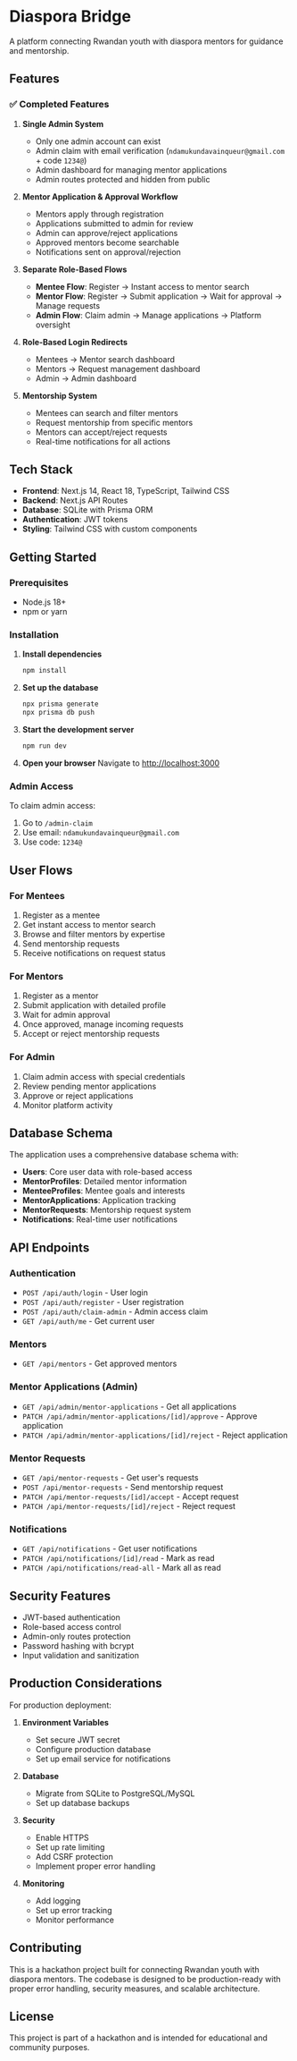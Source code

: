 # Diaspora Bridge

A platform connecting Rwandan youth with diaspora mentors for guidance and mentorship.

## Features

### ✅ Completed Features

1. **Single Admin System**
   - Only one admin account can exist
   - Admin claim with email verification (`ndamukundavainqueur@gmail.com` + code `1234@`)
   - Admin dashboard for managing mentor applications
   - Admin routes protected and hidden from public

2. **Mentor Application & Approval Workflow**
   - Mentors apply through registration
   - Applications submitted to admin for review
   - Admin can approve/reject applications
   - Approved mentors become searchable
   - Notifications sent on approval/rejection

3. **Separate Role-Based Flows**
   - **Mentee Flow**: Register → Instant access to mentor search
   - **Mentor Flow**: Register → Submit application → Wait for approval → Manage requests
   - **Admin Flow**: Claim admin → Manage applications → Platform oversight

4. **Role-Based Login Redirects**
   - Mentees → Mentor search dashboard
   - Mentors → Request management dashboard
   - Admin → Admin dashboard

5. **Mentorship System**
   - Mentees can search and filter mentors
   - Request mentorship from specific mentors
   - Mentors can accept/reject requests
   - Real-time notifications for all actions

## Tech Stack

- **Frontend**: Next.js 14, React 18, TypeScript, Tailwind CSS
- **Backend**: Next.js API Routes
- **Database**: SQLite with Prisma ORM
- **Authentication**: JWT tokens
- **Styling**: Tailwind CSS with custom components

## Getting Started

### Prerequisites

- Node.js 18+ 
- npm or yarn

### Installation

1. **Install dependencies**
   ```bash
   npm install
   ```

2. **Set up the database**
   ```bash
   npx prisma generate
   npx prisma db push
   ```

3. **Start the development server**
   ```bash
   npm run dev
   ```

4. **Open your browser**
   Navigate to [http://localhost:3000](http://localhost:3000)

### Admin Access

To claim admin access:
1. Go to `/admin-claim`
2. Use email: `ndamukundavainqueur@gmail.com`
3. Use code: `1234@`

## User Flows

### For Mentees
1. Register as a mentee
2. Get instant access to mentor search
3. Browse and filter mentors by expertise
4. Send mentorship requests
5. Receive notifications on request status

### For Mentors
1. Register as a mentor
2. Submit application with detailed profile
3. Wait for admin approval
4. Once approved, manage incoming requests
5. Accept or reject mentorship requests

### For Admin
1. Claim admin access with special credentials
2. Review pending mentor applications
3. Approve or reject applications
4. Monitor platform activity

## Database Schema

The application uses a comprehensive database schema with:
- **Users**: Core user data with role-based access
- **MentorProfiles**: Detailed mentor information
- **MenteeProfiles**: Mentee goals and interests
- **MentorApplications**: Application tracking
- **MentorRequests**: Mentorship request system
- **Notifications**: Real-time user notifications

## API Endpoints

### Authentication
- `POST /api/auth/login` - User login
- `POST /api/auth/register` - User registration
- `POST /api/auth/claim-admin` - Admin access claim
- `GET /api/auth/me` - Get current user

### Mentors
- `GET /api/mentors` - Get approved mentors

### Mentor Applications (Admin)
- `GET /api/admin/mentor-applications` - Get all applications
- `PATCH /api/admin/mentor-applications/[id]/approve` - Approve application
- `PATCH /api/admin/mentor-applications/[id]/reject` - Reject application

### Mentor Requests
- `GET /api/mentor-requests` - Get user's requests
- `POST /api/mentor-requests` - Send mentorship request
- `PATCH /api/mentor-requests/[id]/accept` - Accept request
- `PATCH /api/mentor-requests/[id]/reject` - Reject request

### Notifications
- `GET /api/notifications` - Get user notifications
- `PATCH /api/notifications/[id]/read` - Mark as read
- `PATCH /api/notifications/read-all` - Mark all as read

## Security Features

- JWT-based authentication
- Role-based access control
- Admin-only routes protection
- Password hashing with bcrypt
- Input validation and sanitization

## Production Considerations

For production deployment:

1. **Environment Variables**
   - Set secure JWT secret
   - Configure production database
   - Set up email service for notifications

2. **Database**
   - Migrate from SQLite to PostgreSQL/MySQL
   - Set up database backups

3. **Security**
   - Enable HTTPS
   - Set up rate limiting
   - Add CSRF protection
   - Implement proper error handling

4. **Monitoring**
   - Add logging
   - Set up error tracking
   - Monitor performance

## Contributing

This is a hackathon project built for connecting Rwandan youth with diaspora mentors. The codebase is designed to be production-ready with proper error handling, security measures, and scalable architecture.

## License

This project is part of a hackathon and is intended for educational and community purposes.